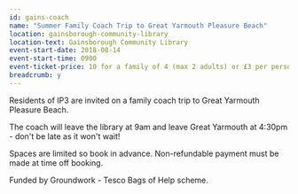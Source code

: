 ```yaml
---
id: gains-coach
name: "Summer Family Coach Trip to Great Yarmouth Pleasure Beach"
location: gainsborough-community-library
location-text: Gainsborough Community Library
event-start-date: 2018-08-14
event-start-time: 0900
event-ticket-price: 10 for a family of 4 (max 2 adults) or £3 per person
breadcrumb: y
---
```


Residents of IP3 are invited on a family coach trip to Great Yarmouth Pleasure Beach.

The coach will leave the library at 9am and leave Great Yarmouth at 4:30pm - don't be late as it won't wait!

Spaces are limited so book in advance. Non-refundable payment must be made at time off booking.

Funded by Groundwork - Tesco Bags of Help scheme.

